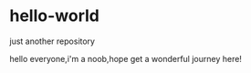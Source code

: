 # hello-world
just another repository

hello everyone,i'm a noob,hope get a wonderful journey here!
